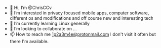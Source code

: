 - 👋 Hi, I’m @ChrisCCv
- 👀 I’m interested in privacy focused mobile apps, computer software, different os and modifications and off course new and interesting tech
- 🌱 I’m currently learning Linux generally
- 💞️ I’m looking to collaborate on ...
- 📫 How to reach me 1p2a3m4e@protonmail.com I don't visit it often but there I'm available.

<!---
ChrisCCv/ChrisCCv is a ✨ special ✨ repository because its `README.md` (this file) appears on your GitHub profile.
You can click the Preview link to take a look at your changes.
--->
